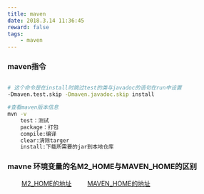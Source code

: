 ```yaml
---
title: maven
date: 2018.3.14 11:36:45
reward: false
tags: 
    - maven
---
```


### maven指令

``` bash

# 这个命令是在install时跳过test的类与javadoc的语句在run中设置
-Dmaven.test.skip -Dmaven.javadoc.skip install

#查看maven版本信息
mvn -v
    test：测试
    package：打包
    compile:编译
    clear:清除targer
    install:下载所需要的jar到本地仓库

```

### mavne 环境变量的名M2_HOME与MAVEN_HOME的区别

&nbsp;&nbsp;&nbsp;&nbsp;&nbsp;&nbsp;&nbsp;&nbsp;[M2_HOME的地址](http://blog.csdn.net/zhouhuakang/article/details/50611444 'M2_HOME')
&nbsp;&nbsp;&nbsp;&nbsp;&nbsp;&nbsp;&nbsp;&nbsp;[MAVEN_HOME的地址](https://my.oschina.net/anyyang/blog/686893 'MAVEN_HOME')